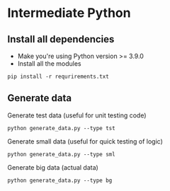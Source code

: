 # Intermediate Python

## Install all dependencies

- Make you're using Python version >= 3.9.0
- Install all the modules

```
pip install -r requrirements.txt
```

## Generate data

Generate test data (useful for unit testing code)

```
python generate_data.py --type tst
```

Generate small data (useful for quick testing of logic)

```
python generate_data.py --type sml
```

Generate big data (actual data)

```
python generate_data.py --type bg
```
